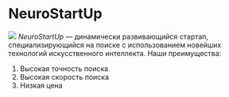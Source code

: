  # NeuroStartUp
 ![](https://netology-code.github.io/git-homeworks/introduction/assets/logo.png)
 *NeuroStartUp* — динамически развивающийся стартап, специализирующийся на поиске с  использованием новейших технологий искусственного интеллекта.
 Наши преимущества:
 1. Высокая точность поиска
 2. Высокая скорость поиска
 3. Низкая цена
